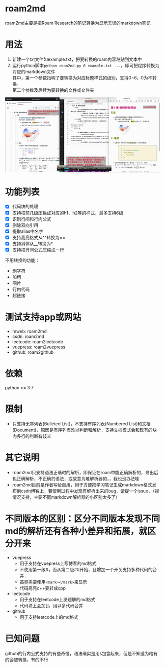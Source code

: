 # roam2md
roam2md主要是把Roam Research的笔记转换为显示无误的markdown笔记

# 用法
1. 新建一个txt文件如example.txt，把要转换的roam内容粘贴到文本中
2. 运行python脚本`python roam2md.py 0 example.txt ...`，即可把程序转换为对应的markdown文件<br>
其中，第一个参数指明了要转换为对应标题样式的级别，支持0~6，0为不转换，<br>
第二个参数及后续为要转换的文件或文件夹

![](img.jpeg)

# 功能列表
* [x] 代码块的处理
* [x] 支持把前几级压扁成对应的h1、h2等的样式，最多支持6级
* [x] 识别行间和行内公式
* [x] 删除双向引用
* [x] 提取alias中名字
* [x] 支持高亮格式从^^转换为==
* [x] 支持斜体从__转换为*
* [x] 支持把行间公式压缩成一行

不用转换的功能：
* 删字符
* 加粗
* 图片
* 行内代码
* 超链接

# 测试支持app或网站
* mweb: roam2md
* csdn: roam2md
* leetcode: roam2leetcode
* vuepress: roam2vuepress
* github: roam2github

# 依赖
python >= 3.7

# 限制
- 只支持无序列表(Bulleted List)，不支持有序列表(Numbered List)和文档(Document)，原因是有序列表难以判断和解析，支持文档模式会和现有的块内多行的判断有歧义

# 其它说明
- roam2md只支持语法正确时的解析，即保证在roam中能正确解析的，导出后也正确解析，不正确的语法，或故意为难解析器的，，我也没办法哇
- roam2md目前是作者写给自用，用于方便把学习笔记生成markdown格式发布到csdn博客上，若使用过程中发现有解析出来的bug，请提一个issue，（视情况支持，主要不同markdown解析器的小区别太多了）

# 不同版本的区别：区分不同版本发现不同md的解析还有各种小差异和拓展，就区分开来
- vuepress
  - 用于支持在vuepress上写博客的md格式 
  - 不使用第一级#，而从第二级##开始，且增加一个开关支持多种代码的合并
  - 高亮需要使用`<mark></mark>`来显示
  - 代码高亮c++要转成cpp
- leetcode
  - 用于支持在leetcode上发题解的md格式
  - 代码块上会加[]，用以多代码合并
- github
  - 用于支持leetcode上的md格式

# 已知问题
github的行内公式支持的有些奇怪，语法确实是用`$`包含起来，但是不知道为啥有的会被转换，有的不行